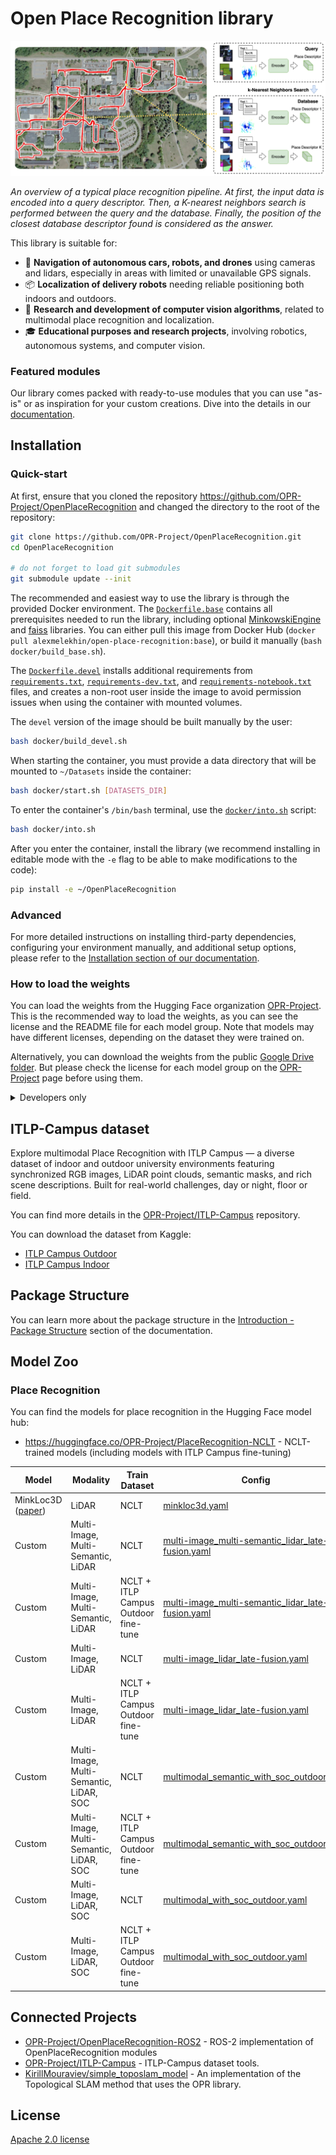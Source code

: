 # Open Place Recognition library

![Place Recognition overview](./docs/images/PR_overview.png)

_An overview of a typical place recognition pipeline. At first, the input data is encoded into a query descriptor. Then, a K-nearest neighbors search is performed between the query and the database. Finally, the position of the closest database descriptor found is considered as the answer._

This library is suitable for:

- 🚗 **Navigation of autonomous cars, robots, and drones** using cameras and lidars, especially in areas with limited or unavailable GPS signals.
- 📦 **Localization of delivery robots** needing reliable positioning both indoors and outdoors.
- 🔬 **Research and development of computer vision algorithms**, related to multimodal place recognition and localization.
- 🎓 **Educational purposes and research projects**, involving robotics, autonomous systems, and computer vision.

### Featured modules

Our library comes packed with ready-to-use modules that you can use "as-is" or as inspiration for your custom creations. Dive into the details in our [documentation](https://openplacerecognition.readthedocs.io/en/latest/featured_modules/index.html).

## Installation

### Quick-start

At first, ensure that you cloned the repository https://github.com/OPR-Project/OpenPlaceRecognition
and changed the directory to the root of the repository:

```bash
git clone https://github.com/OPR-Project/OpenPlaceRecognition.git
cd OpenPlaceRecognition

# do not forget to load git submodules
git submodule update --init
```

The recommended and easiest way to use the library is through the provided Docker environment.
The [`Dockerfile.base`](./docker/Dockerfile.base) contains all prerequisites needed to run the library,
including optional [MinkowskiEngine](https://github.com/NVIDIA/MinkowskiEngine) and [faiss](https://github.com/facebookresearch/faiss) libraries.
You can either pull this image from Docker Hub (`docker pull alexmelekhin/open-place-recognition:base`),
or build it manually (`bash docker/build_base.sh`).

The [`Dockerfile.devel`](./docker/Dockerfile.devel) installs additional requirements from
[`requirements.txt`](./requirements.txt),
[`requirements-dev.txt`](./requirements-dev.txt),
and [`requirements-notebook.txt`](./requirements-notebook.txt) files,
and creates a non-root user inside the image to avoid permission issues when using the container with mounted volumes.

The `devel` version of the image should be built manually by the user:

```bash
bash docker/build_devel.sh
```

When starting the container, you must provide a data directory that will be mounted to `~/Datasets` inside the container:

```bash
bash docker/start.sh [DATASETS_DIR]
```

To enter the container's `/bin/bash` terminal, use the [`docker/into.sh`](./docker/into.sh) script:

```bash
bash docker/into.sh
```

After you enter the container, install the library (we recommend installing in editable mode with the `-e` flag to be able to make modifications to the code):

```bash
pip install -e ~/OpenPlaceRecognition
```

### Advanced

For more detailed instructions on installing third-party dependencies, configuring your environment manually, and additional setup options, please refer to the [Installation section of our documentation](https://openplacerecognition.readthedocs.io/en/latest/#installation).

### How to load the weights

You can load the weights from the Hugging Face organization [OPR-Project](https://huggingface.co/OPR-Project).
This is the recommended way to load the weights, as you can see the license and the README file for each model group.
Note that models may have different licenses, depending on the dataset they were trained on.

Alternatively, you can download the weights from the public [Google Drive folder](https://drive.google.com/drive/folders/1uRiMe2-I9b5Tgv8mIJLkdGaHXccp_UFJ?usp=sharing).
But please check the license for each model group on the [OPR-Project](https://huggingface.co/OPR-Project) page before using them.

<details>
  <summary>Developers only</summary>

  We use [DVC](https://dvc.org/) to manage the weights storage. To download the weights, run the following command (assuming that dvc is already installed):

  ```bash
  dvc pull
  ```

  You will be be asked to authorize the Google Drive access. After that, the weights will be downloaded to the `weights` directory. For more details, see the [DVC documentation](https://dvc.org/doc).
</details>

## ITLP-Campus dataset

Explore multimodal Place Recognition with ITLP Campus — a diverse dataset of indoor and outdoor university environments featuring synchronized RGB images,
LiDAR point clouds, semantic masks, and rich scene descriptions.
Built for real-world challenges, day or night, floor or field.

You can find more details in the [OPR-Project/ITLP-Campus](https://github.com/OPR-Project/ITLP-Campus) repository.

You can download the dataset from Kaggle:

- [ITLP Campus Outdoor](https://www.kaggle.com/datasets/alexandermelekhin/itlp-campus-outdoor)
- [ITLP Campus Indoor](https://www.kaggle.com/datasets/alexandermelekhin/itlp-campus-indoor)

## Package Structure

You can learn more about the package structure in the
[Introduction - Package Structure](https://openplacerecognition.readthedocs.io/en/latest/index.html#package-structure)
section of the documentation.

## Model Zoo

### Place Recognition

You can find the models for place recognition in the Hugging Face model hub:
- https://huggingface.co/OPR-Project/PlaceRecognition-NCLT - NCLT-trained models (including models with ITLP Campus fine-tuning)

| Model      | Modality | Train Dataset | Config | Weights |
| ---------- | -------- | ------------- | ------ | ------- |
| MinkLoc3D ([paper](https://openaccess.thecvf.com/content/WACV2021/html/Komorowski_MinkLoc3D_Point_Cloud_Based_Large-Scale_Place_Recognition_WACV_2021_paper.html)) | LiDAR | NCLT | [minkloc3d.yaml](./configs/model/place_recognition/minkloc3d.yaml) | `minkloc3d_nclt.pth` |
| Custom | Multi-Image, Multi-Semantic, LiDAR | NCLT | [multi-image_multi-semantic_lidar_late-fusion.yaml](./configs/model/place_recognition/multi-image_multi-semantic_lidar_late-fusion.yaml) | `multi-image_multi-semantic_lidar_late-fusion_nclt.pth` |
| Custom | Multi-Image, Multi-Semantic, LiDAR | NCLT + ITLP Campus Outdoor fine-tune | [multi-image_multi-semantic_lidar_late-fusion.yaml](./configs/model/place_recognition/multi-image_multi-semantic_lidar_late-fusion.yaml) | `multi-image_multi-semantic_lidar_late-fusion_itlp-finetune.pth` |
| Custom | Multi-Image, LiDAR | NCLT | [multi-image_lidar_late-fusion.yaml](./configs/model/place_recognition/multi-image_lidar_late-fusion.yaml) | `multi-image_lidar_late-fusion_nclt.pth` |
| Custom | Multi-Image, LiDAR | NCLT + ITLP Campus Outdoor fine-tune | [multi-image_lidar_late-fusion.yaml](./configs/model/place_recognition/multi-image_lidar_late-fusion.yaml) | `multi-image_lidar_late-fusion_itlp-finetune.pth` |
| Custom | Multi-Image, Multi-Semantic, LiDAR, SOC | NCLT | [multimodal_semantic_with_soc_outdoor.yaml](./configs/model/place_recognition/multimodal_semantic_with_soc_outdoor.yaml) | `multimodal_semantic_with_soc_outdoor_nclt.pth` |
| Custom | Multi-Image, Multi-Semantic, LiDAR, SOC | NCLT + ITLP Campus Outdoor fine-tune | [multimodal_semantic_with_soc_outdoor.yaml](./configs/model/place_recognition/multimodal_semantic_with_soc_outdoor.yaml) | `multimodal_semantic_with_soc_outdoor_itlp-finetune.pth` |
| Custom | Multi-Image, LiDAR, SOC | NCLT | [multimodal_with_soc_outdoor.yaml](./configs/model/place_recognition/multimodal_with_soc_outdoor.yaml) | `multimodal_with_soc_outdoor_nclt.pth` |
| Custom | Multi-Image, LiDAR, SOC | NCLT + ITLP Campus Outdoor fine-tune | [multimodal_with_soc_outdoor.yaml](./configs/model/place_recognition/multimodal_with_soc_outdoor.yaml) | `multimodal_with_soc_outdoor_itlp-finetune.pth` |

## Сonnected Projects

- [OPR-Project/OpenPlaceRecognition-ROS2](https://github.com/OPR-Project/OpenPlaceRecognition-ROS2) - ROS-2 implementation of OpenPlaceRecognition modules
- [OPR-Project/ITLP-Campus](https://github.com/OPR-Project/ITLP-Campus) - ITLP-Campus dataset tools.
- [KirillMouraviev/simple_toposlam_model](https://github.com/KirillMouraviev/simple_toposlam_model) - An implementation of the Topological SLAM method that uses the OPR library.


## License

[Apache 2.0 license](./LICENSE)
